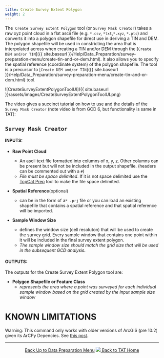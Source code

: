 ```yaml
---
title: Create Survey Extent Polygon
weight: 2
---
```


The` Create Survey Extent Polygon` tool (or `Survey Mask Creator`) takes a raw xyz point cloud in a flat ascii file (e.g. `*.csv`, `*txt`,`*.xyz`, `*.pts`) and converts it into a polygon shapefile for direct use in deriving a TIN and DEM. The polygon shapefile will be used in constricting the area that is interpolated across when creating a TIN and/or DEM through the [`Create DEM and/or TIN`]({{ site.baseurl }}/Help/Data_Preparation/survey-preparation-menu/create-tin-and-or-dem.html). It also allows you to specify the spatial reference (coordinate system) of the polygon shapefile. The tool is a precursor to [`Create DEM and/or TIN`]({{ site.baseurl }}/Help/Data_Preparation/survey-preparation-menu/create-tin-and-or-dem.html) tool.

![CreateSurveyExtentPolygonToolUI]({{ site.baseurl }}/assets/images/CreateSurveyExtentPolygonToolUI.png)

The  video gives a succinct tutorial on how to use and the details of the `Survey Mask Creator` (note video is from GCD 6, but functionality is same in TAT):
<!---
<iframe width="560" height="315" src="https://www.youtube.com/embed/O6MR16S2mBc" frameborder="0" gesture="media" allow="encrypted-media" allowfullscreen></iframe>
--->


## `Survey Mask Creator`

#### INPUTS:


- **Raw Point Cloud**
  - An ascii text file formatted into columns of x, y, z. Other columns can be present but will not be included in the output shapefile. (headers can be commented out with a `#`)
  - *File must be space delimited*. If it is not space delimited use the [TopCat Prep](http://mbes.joewheaton.org/background/mbes-tools-command-reference/data-preparation/topcat-prep) tool to make the file space delimited. 

- **Spatial Reference**(optional)
  - can be in the form of a`* .prj` file or you can load an existing shapefile that contains a spatial reference and that spatial reference will be imported.

- **Sample Window Size**
  - defines the window size (cell resoluton) that will be used to create the survey grid. Every sample window that contains one point within it will be included in the final survey extent polygon.
  - *The sample window size should match the grid size that will be used in the subsequent GCD analysis*.

#### OUTPUTS:

The outputs for the Create Survey Extent Polygon tool are:

- **Polygon Shapefile or Feature Class**
  - *represents the area where a point was surveyed for each individual sample window based on the grid created by the input sample size window*


# KNOWN LIMITATIONS
Warning: This command only works with older versions of ArcGIS (pre 10.2) given its ArCPy Depencies. See [this post](https://github.com/Riverscapes/tat-addin/issues/9).


------

<div align="center">
	<a class="hollow button" href="{{ site.baseurl }}/Help/Data_Preparation/survey-preparation-menu/"><i class="fa fa-arrow-circle-up"></i> Back Up to Data Preparation Menu</a> 
	<a class="hollow button" href="{{ site.baseurl }}/"><img src="{{ site.baseurl }}/assets/images/Tatty.png">  Back to TAT Home </a>  
</div>
